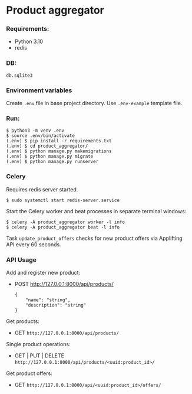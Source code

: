 # Product aggregator

### Requirements:
- Python 3.10
- redis

### DB:
```
db.sqlite3
```

### Environment variables
Create `.env` file in base project directory. Use `.env-example` template file.

### Run:
```console
$ python3 -m venv .env
$ source .env/bin/activate
(.env) $ pip install -r requirements.txt
(.env) $ cd product_aggregator/
(.env) $ python manage.py makemigrations
(.env) $ python manage.py migrate
(.env) $ python manage.py runserver
```

### Celery
Requires redis server started.
```console
$ sudo systemctl start redis-server.service
```
Start the Celery worker and beat processes in separate terminal windows:
```console
$ celery -A product_aggregator worker -l info
$ celery -A product_aggregator beat -l info
```
Task `update_product_offers` checks for new product offers via Applifting API every 60 seconds.

### API Usage

Add and register new product:
- POST http://127.0.0.1:8000/api/products/

    ```
    {
        "name": "string",
        "description": "string"
    }
    ```

Get products:
- GET `http://127.0.0.1:8000/api/products/`

Single product operations:
- GET | PUT | DELETE `http://127.0.0.1:8000/api/products/<uuid:product_id>/`

Get product offers:
- GET `http://127.0.0.1:8000/api/<uuid:product_id>/offers/`
